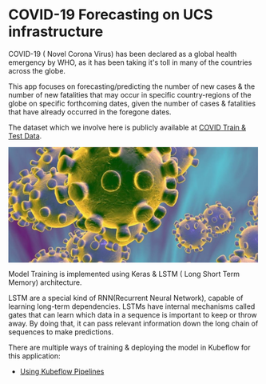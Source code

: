 # COVID-19 Forecasting on UCS infrastructure


COVID-19 ( Novel Corona Virus) has been declared as a global health emergency by WHO, 
as it has been taking it's toll in many of the countries across the globe.  

This app focuses on forecasting/predicting the number of new cases & the number of new 
fatalities that may occur in specific country-regions of the globe on specific forthcoming dates,
given the number of cases & fatalities that have already occurred in the foregone dates.

The dataset which we involve here is publicly available at [COVID Train & Test Data](https://www.kaggle.com/c/covid19-global-forecasting-week-4/data).


<img src="./pictures/corona_virus.jpg" width="500" align="middle"/>

Model Training is implemented using Keras & LSTM ( Long Short Term Memory) architecture.

LSTM are a special kind of RNN(Recurrent Neural Network), capable of learning long-term dependencies.
LSTMs have internal mechanisms called gates that can learn which data in a sequence is important to 
keep or throw away. By doing that, it can pass relevant information down the long chain of sequences 
to make predictions.


There are multiple ways of training & deploying the model in Kubeflow for this application:
  - [Using Kubeflow Pipelines](./pipelines)

  
